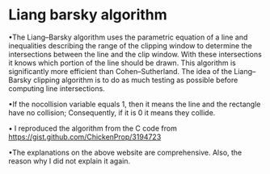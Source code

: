 <h1> Liang barsky algorithm </h1>

•The Liang–Barsky algorithm uses the parametric equation of a line and inequalities describing the range of the clipping window to determine the intersections between the line and the clip window. With these intersections it knows which portion of the line should be drawn. This algorithm is significantly more efficient than Cohen–Sutherland. The idea of the Liang–Barsky clipping algorithm is to do as much testing as possible before computing line intersections.


•If the nocollision variable equals 1, then it means the line and the rectangle have no collision; Consequently, if it is 0 it means they collide.


• I reproduced the algorithm from the C code from https://gist.github.com/ChickenProp/3194723

•The explanations on the above website are comprehensive. Also, the reason why I did not explain it again.
